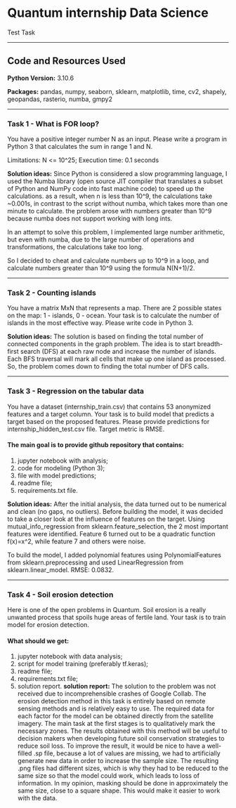 # Quantum internship Data Science
 Test Task

---

## Code and Resources Used

**Python Version:** 3.10.6

**Packages:** pandas, numpy, seaborn, sklearn, matplotlib, time, cv2, shapely, geopandas, rasterio, numba, gmpy2

---

### Task 1 - What is FOR loop?
You have a positive integer number N as an input. Please write a program in Python 3 that calculates the sum in range 1 and N.

Limitations:
N <= 10^25;
Execution time: 0.1 seconds

**Solution ideas:**
Since Python is considered a slow programming language, I used the Numba library (open source JIT compiler that translates a subset of Python and NumPy code into fast machine code) to speed up the calculations. as a result, when n is less than 10^9, the calculations take ~0.001s, in contrast to the script without numba, which takes more than one minute to calculate.
the problem arose with numbers greater than 10^9 because numba does not support working with long ints.

In an attempt to solve this problem, I implemented large number arithmetic, but even with numba, due to the large number of operations and transformations, the calculations take too long.

So I decided to cheat and calculate numbers up to 10^9 in a loop, and calculate numbers greater than 10^9 using the formula N(N+1)/2.

---

### Task 2 - Counting islands
You have a matrix MxN that represents a map. There are 2 possible states on the map: 1 - islands, 0 - ocean. Your task is to calculate the number of islands in the most effective way. Please write code in Python 3.

**Solution ideas:**
The solution is based on finding the total number of connected components in the graph problem. The idea is to start breadth-first search (DFS) at each raw node and increase the number of islands. Each BFS traversal will mark all cells that make up one island as processed. So, the problem comes down to finding the total number of DFS calls.

---

### Task 3 - Regression on the tabular data
You have a dataset (internship_train.csv) that contains 53 anonymized features and a target column. Your task is to build model that predicts a target based on the proposed features. Please provide predictions for internship_hidden_test.csv file. Target metric is RMSE. 
#### The main goal is to provide github repository that contains:
1. jupyter notebook with analysis; 
2. code for modeling (Python 3); 
3. file with model predictions; 
4. readme file;
5. requirements.txt file.

**Solution ideas:**
After the initial analysis, the data turned out to be numerical and clean (no gaps, no outliers). Before building the model, it was decided to take a closer look at the influence of features on the target. Using mutual_info_regression from sklearn.feature_selection, the 2 most important features were identified. Feature 6 turned out to be a quadratic function f(x)=x^2, while feature 7 and others were noise.

To build the model, I added polynomial features using PolynomialFeatures from sklearn.preprocessing and used LinearRegression from sklearn.linear_model.
RMSE: 0.0832.

---

### Task 4 - Soil erosion detection
Here is one of the open problems in Quantum. Soil erosion is a really unwanted process that spoils huge areas of fertile land. Your task is to train model for erosion detection.
#### What should we get:
1. jupyter notebook with data analysis;
2. script for model training (preferably tf.keras);
3. readme file;
4. requirements.txt file;
5. solution report.
**solution report:**
The solution to the problem was not received due to incomprehensible crashes of Google Collab. The erosion detection method in this task is entirely based on remote sensing methods and is relatively easy to use. The required data for each factor for the model can be obtained directly from the satellite imagery. The main task at the first stages is to qualitatively mark the necessary zones. The results obtained with this method will be useful to decision makers when developing future soil conservation strategies to reduce soil loss.
To improve the result, it would be nice to have a well-filled .sp file, because a lot of values ​​are missing, we had to artificially generate new data in order to increase the sample size. The resulting .png files had different sizes, which is why they had to be reduced to the same size so that the model could work, which leads to loss of information. In my opinion, masking should be done in approximately the same size, close to a square shape.
This would make it easier to work with the data.

